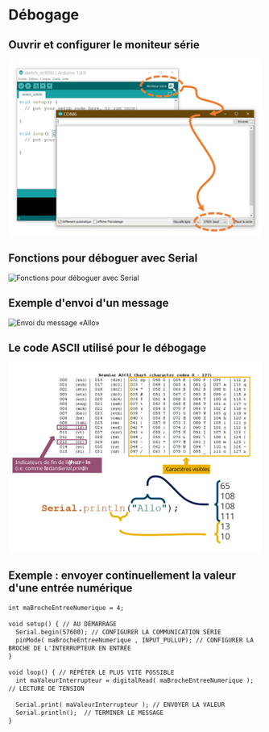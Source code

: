 # Débogage

## Ouvrir et configurer le moniteur série
![Ouvrir et configurer le moniteur série](./arduino_serie_ouvrir.svg)

## Fonctions pour déboguer avec Serial
![Fonctions pour déboguer avec Serial](./arduino_serie_fonctions.svg)

## Exemple d'envoi d'un message

![Envoi du message «Allo»](./arduino_serie_allo.svg)

## Le code ASCII utilisé pour le débogage

![Le code ASCII ](./arduino_serie_ascii.svg)

## Exemple : envoyer continuellement la valeur d'une entrée numérique

```arduino
int maBrocheEntreeNumerique = 4;

void setup() { // AU DÉMARRAGE
  Serial.begin(57600); // CONFIGURER LA COMMUNICATION SÉRIE
  pinMode( maBrocheEntreeNumerique , INPUT_PULLUP); // CONFIGURER LA BROCHE DE L'INTERRUPTEUR EN ENTRÉE
}

void loop() { // RÉPÉTER LE PLUS VITE POSSIBLE
  int maValeurInterrupteur = digitalRead( maBrocheEntreeNumerique ); // LECTURE DE TENSION

  Serial.print( maValeurInterrupteur ); // ENVOYER LA VALEUR
  Serial.println();  // TERMINER LE MESSAGE
}
```
